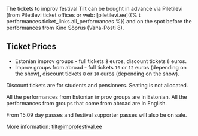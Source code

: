 The tickets to improv festival Tilt can be bought in advance via Piletilevi 
(from Piletilevi ticket offices or web: [piletilevi.ee]({% t performances.ticket_links.all_performances %}) 
and on the spot before the performances from Kino Sõprus (Vana-Posti 8).

## Ticket Prices

- Estonian improv groups - full tickets `8` euros, discount tickets `6` euros.
- Improv groups from abroad - full tickets `10` or `12` euros (depending on the show), discount tickets `8` or `10` euros (depending on the show).

Discount tickets are for students and pensioners. Seating is not allocated.

All the performances from Estonian improv groups are in Estonian. All the performances from groups that come from abroad are in English.

From 15.09 day passes and festival supporter passes will also be on sale.

More information: tilt@improfestival.ee
